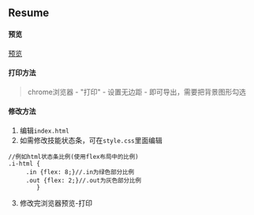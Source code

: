 
## Resume
#### 预览

[预览](https://zhang6223284.github.io/Resume/index.html)


#### 打印方法

> chrome浏览器 - "打印" - 设置无边距 - 即可导出，需要把背景图形勾选


#### 修改方法
1. 编辑`index.html`
2. 如需修改技能状态条，可在`style.css`里面编辑
```
//例如html状态条比例(使用flex布局中的比例)
.i-html {
     .in {flex: 8;}//.in为绿色部分比例
     .out {flex: 2;}//.out为灰色部分比例
        }
```
3. 修改完浏览器预览-打印

